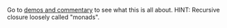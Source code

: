 Go to [demos and commentary](http://blog.schalk.site) to see what this is all about. HINT: Recursive closure loosely called "monads".

